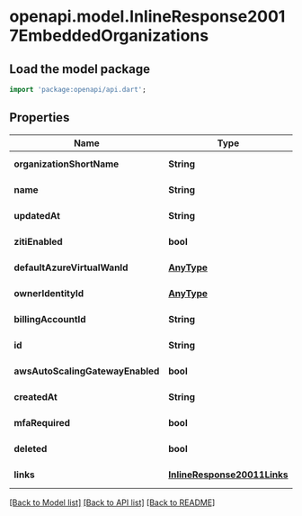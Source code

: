 # openapi.model.InlineResponse20017EmbeddedOrganizations

## Load the model package
```dart
import 'package:openapi/api.dart';
```

## Properties
Name | Type | Description | Notes
------------ | ------------- | ------------- | -------------
**organizationShortName** | **String** |  | [default to null]
**name** | **String** |  | [default to null]
**updatedAt** | **String** |  | [default to null]
**zitiEnabled** | **bool** |  | [default to null]
**defaultAzureVirtualWanId** | [**AnyType**](.md) |  | [default to null]
**ownerIdentityId** | [**AnyType**](.md) |  | [default to null]
**billingAccountId** | **String** |  | [default to null]
**id** | **String** |  | [default to null]
**awsAutoScalingGatewayEnabled** | **bool** |  | [default to null]
**createdAt** | **String** |  | [default to null]
**mfaRequired** | **bool** |  | [default to null]
**deleted** | **bool** |  | [default to null]
**links** | [**InlineResponse20011Links**](InlineResponse20011Links.md) |  | [default to null]

[[Back to Model list]](../README.md#documentation-for-models) [[Back to API list]](../README.md#documentation-for-api-endpoints) [[Back to README]](../README.md)


